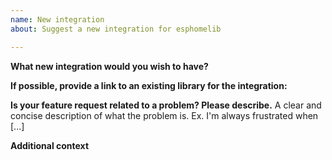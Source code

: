```yaml
---
name: New integration
about: Suggest a new integration for esphomelib

---
```


<!-- READ THIS FIRST:
 - This is for new integrations (such as new sensors/modules) only, for new features within the environment please use the "feature request" template.
 - Do not delete anything from this template and fill out the form as precisely as possible.
-->

**What new integration would you wish to have?**
<!-- A name/description of the new integration/board. -->

**If possible, provide a link to an existing library for the integration:**

**Is your feature request related to a problem? Please describe.**
A clear and concise description of what the problem is. Ex. I'm always frustrated when [...]

**Additional context**
